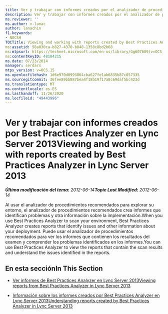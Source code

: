 ```yaml
---
title: Ver y trabajar con informes creados por el analizador de procedimientos recomendados
description: Ver y trabajar con informes creados por el analizador de procedimientos recomendados.
ms.reviewer: ''
ms.author: v-lanac
author: lanachin
f1.keywords:
- NOCSH
TOCTitle: Viewing and working with reports created by Best Practices Analyzer
ms:assetid: 58a030ca-b827-4370-b848-1358c8bd2b68
ms:mtpsurl: https://technet.microsoft.com/en-us/library/Gg607689(v=OCS.15)
ms:contentKeyID: 48184215
ms.date: 07/23/2014
manager: serdars
mtps_version: v=OCS.15
ms.openlocfilehash: 1d6e970d0993864cba627fe1ab6835b87c057335
ms.sourcegitcommit: 36fee89bb887bea4f18b19f17a8c69daf5bc423d
ms.translationtype: MT
ms.contentlocale: es-ES
ms.lasthandoff: 11/26/2020
ms.locfileid: "49443996"
---
```

# <a name="viewing-and-working-with-reports-created-by-best-practices-analyzer-in-lync-server-2013"></a><span data-ttu-id="b80c7-103">Ver y trabajar con informes creados por Best Practices Analyzer en Lync Server 2013</span><span class="sxs-lookup"><span data-stu-id="b80c7-103">Viewing and working with reports created by Best Practices Analyzer in Lync Server 2013</span></span>

<div data-xmlns="http://www.w3.org/1999/xhtml">

<div class="topic" data-xmlns="http://www.w3.org/1999/xhtml" data-msxsl="urn:schemas-microsoft-com:xslt" data-cs="https://msdn.microsoft.com/">

<div data-asp="https://msdn2.microsoft.com/asp">



</div>

<div id="mainSection">

<div id="mainBody"><span data-ttu-id="b80c7-104">

<span> </span></span><span class="sxs-lookup"><span data-stu-id="b80c7-104">

<span> </span></span></span>

<span data-ttu-id="b80c7-105">_**Última modificación del tema:** 2012-06-14_</span><span class="sxs-lookup"><span data-stu-id="b80c7-105">_**Topic Last Modified:** 2012-06-14_</span></span>

<span data-ttu-id="b80c7-106">Al usar el analizador de procedimientos recomendados para explorar su entorno, el analizador de procedimientos recomendados crea informes que identifican problemas y otra información sobre la implementación.</span><span class="sxs-lookup"><span data-stu-id="b80c7-106">When you use Best Practices Analyzer to scan your environment, Best Practices Analyzer creates reports that identify issues and other information about your deployment.</span></span> <span data-ttu-id="b80c7-107">Puede usar el analizador de procedimientos recomendados para ver los informes que contienen los resultados del examen y comprender los problemas identificados en los informes.</span><span class="sxs-lookup"><span data-stu-id="b80c7-107">You can use Best Practices Analyzer to view the reports that contain the scan results and understand the issues identified in the reports.</span></span>

<div>

## <a name="in-this-section"></a><span data-ttu-id="b80c7-108">En esta sección</span><span class="sxs-lookup"><span data-stu-id="b80c7-108">In This Section</span></span>

  - [<span data-ttu-id="b80c7-109">Ver informes de Best Practices Analyzer en Lync Server 2013</span><span class="sxs-lookup"><span data-stu-id="b80c7-109">Viewing reports from Best Practices Analyzer in Lync Server 2013</span></span>](lync-server-2013-viewing-reports-from-best-practices-analyzer.md)

  - [<span data-ttu-id="b80c7-110">Información sobre los informes creados por Best Practices Analyzer en Lync Server 2013</span><span class="sxs-lookup"><span data-stu-id="b80c7-110">Understanding reports created by Best Practices Analyzer in Lync Server 2013</span></span>](lync-server-2013-understanding-reports-created-by-best-practices-analyzer.md)

<span data-ttu-id="b80c7-111"></div>

</div>

<span> </span>

</div>

</div>

</span><span class="sxs-lookup"><span data-stu-id="b80c7-111"></div>

</div>

<span> </span>

</div>

</div>

</span></span></div>

